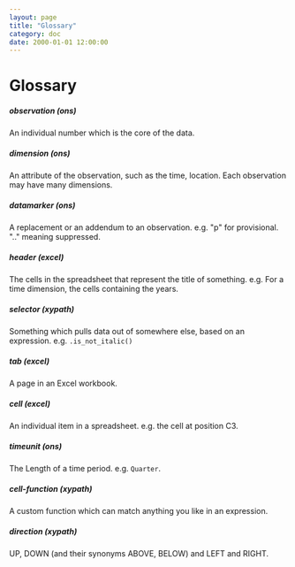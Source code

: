 ```yaml
---
layout: page
title: "Glossary"
category: doc
date: 2000-01-01 12:00:00
---
```


# Glossary

##### observation (ons)

An individual number which is the core of the data.

##### dimension (ons)

An attribute of the observation, such as the time, location. Each observation
may have many dimensions.

##### datamarker (ons)

A replacement or an addendum to an observation. e.g. "p" for provisional.
".." meaning suppressed.

##### header (excel)

The cells in the spreadsheet that represent the title of something. e.g.
For a time dimension, the cells containing the years.

##### selector (xypath)

Something which pulls data out of somewhere else, based on an expression.
e.g. `.is_not_italic()`

##### tab (excel)

A page in an Excel workbook.

##### cell (excel)

An individual item in a spreadsheet. e.g. the cell at position C3.

##### timeunit (ons)

The Length of a time period. e.g. `Quarter`.

##### cell-function (xypath)

A custom function which can match anything you like in an expression.

##### direction (xypath)

UP, DOWN (and their synonyms ABOVE, BELOW) and LEFT and RIGHT.


